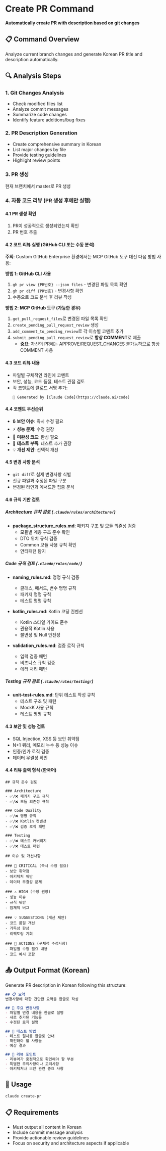 # Create PR Command

**Automatically create PR with description based on git changes**

## 📋 Command Overview
Analyze current branch changes and generate Korean PR title and description automatically.

## 🔍 Analysis Steps

### 1. Git Changes Analysis
- Check modified files list
- Analyze commit messages
- Summarize code changes
- Identify feature additions/bug fixes

### 2. PR Description Generation
- Create comprehensive summary in Korean
- List major changes by file
- Provide testing guidelines
- Highlight review points
### 3. PR 생성
현재 브랜치에서 master로 PR 생성

### 4. 자동 코드 리뷰 (PR 생성 후에만 실행)

#### 4.1 PR 생성 확인
1. PR이 성공적으로 생성되었는지 확인
2. PR 번호 추출

#### 4.2 코드 리뷰 실행 (GitHub CLI 또는 수동 분석)
**주의**: Custom GitHub Enterprise 환경에서는 MCP GitHub 도구 대신 다음 방법 사용:

**방법 1: GitHub CLI 사용**
1. `gh pr view {PR번호} --json files` - 변경된 파일 목록 확인
2. `gh pr diff {PR번호}` - 변경사항 확인
3. 수동으로 코드 분석 후 리뷰 작성

**방법 2: MCP GitHub 도구 (가능한 경우)**
1. `get_pull_request_files`로 변경된 파일 목록 확인
2. `create_pending_pull_request_review` 생성
3. `add_comment_to_pending_review`로 각 이슈별 코멘트 추가
4. `submit_pending_pull_request_review`로 **항상 COMMENT**로 제출
    - **중요**: 자신의 PR에는 APPROVE/REQUEST_CHANGES 불가능하므로 항상 COMMENT 사용

#### 4.3 코드 리뷰 내용
- 파일별 구체적인 라인에 코멘트
- 보안, 성능, 코드 품질, 테스트 관점 검토
- 각 코멘트에 클로드 서명 추가:
  ```
  🤖 Generated by [Claude Code](https://claude.ai/code)
  ```

#### 4.4 코멘트 우선순위
- 🔒 **보안 이슈**: 즉시 수정 필요
- ⚡ **성능 문제**: 수정 권장
- 🚧 **미완성 코드**: 완성 필요
- 🧪 **테스트 부족**: 테스트 추가 권장
- 💡 **개선 제안**: 선택적 개선

#### 4.5 변경 사항 분석
- `git diff`로 실제 변경사항 식별
- 신규 파일과 수정된 파일 구분
- 변경된 라인과 메서드만 집중 분석

#### 4.6 규칙 기반 검토

##### Architecture 규칙 검토 (`.claude/rules/architecture/`)
- **package_structure_rules.md**: 패키지 구조 및 모듈 의존성 검증
    - 모듈별 계층 구조 준수 확인
    - DTO 위치 규칙 검증
    - Common 모듈 사용 규칙 확인
    - 안티패턴 탐지

##### Code 규칙 검토 (`.claude/rules/code/`)
- **naming_rules.md**: 명명 규칙 검증
    - 클래스, 메서드, 변수 명명 규칙
    - 패키지 명명 규칙
    - 테스트 명명 규칙

- **kotlin_rules.md**: Kotlin 코딩 컨벤션
    - Kotlin 스타일 가이드 준수
    - 관용적 Kotlin 사용
    - 불변성 및 Null 안전성

- **validation_rules.md**: 검증 로직 규칙
    - 입력 검증 패턴
    - 비즈니스 규칙 검증
    - 에러 처리 패턴

##### Testing 규칙 검토 (`.claude/rules/testing/`)
- **unit-test-rules.md**: 단위 테스트 작성 규칙
    - 테스트 구조 및 패턴
    - MockK 사용 규칙
    - 테스트 명명 규칙

#### 4.3 보안 및 성능 검토
- SQL Injection, XSS 등 보안 취약점
- N+1 쿼리, 메모리 누수 등 성능 이슈
- 인증/인가 로직 검증
- 데이터 무결성 확인

#### 4.4 리뷰 출력 형식 (한국어)

```
## 규칙 준수 검토

### Architecture
- ✅/❌ 패키지 구조 규칙
- ✅/❌ 모듈 의존성 규칙

### Code Quality
- ✅/❌ 명명 규칙
- ✅/❌ Kotlin 컨벤션
- ✅/❌ 검증 로직 패턴

### Testing
- ✅/❌ 테스트 커버리지
- ✅/❌ 테스트 패턴

## 이슈 및 개선사항

### 🚨 CRITICAL (즉시 수정 필요)
- 보안 취약점
- 아키텍처 위반
- 데이터 무결성 문제

### ⚠️ HIGH (수정 권장)
- 성능 이슈
- 규칙 위반
- 잠재적 버그

### 💡 SUGGESTIONS (개선 제안)
- 코드 품질 개선
- 가독성 향상
- 리팩토링 기회

### 📝 ACTIONS (구체적 수정사항)
- 파일별 수정 필요 내용
- 코드 예시 포함
```

## 📤 Output Format (Korean)

Generate PR description in Korean following this structure:

```markdown
## 📋 요약
변경사항에 대한 간단한 요약을 한글로 작성

## 🔧 주요 변경사항
- 파일별 변경 내용을 한글로 설명
- 새로 추가된 기능들
- 수정된 로직 설명

## 🧪 테스트 방법
- 테스트 절차를 한글로 안내
- 확인해야 할 사항들
- 예상 결과

## 📝 리뷰 포인트
- 리뷰어가 중점적으로 확인해야 할 부분
- 특별한 주의사항이나 고려사항
- 아키텍처나 보안 관련 중요 사항
```

## 🎯 Usage
```bash
claude create-pr
```

## 📋 Requirements
- Must output all content in Korean
- Include commit message analysis
- Provide actionable review guidelines
- Focus on security and architecture aspects if applicable
